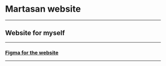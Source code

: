 # Martasan website

---

## Website for myself

---

### [Figma for the website](https://www.figma.com/file/U3C7ucyOgJgpfoyz3m7tJg/Martasan?node-id=0%3A1)

---
